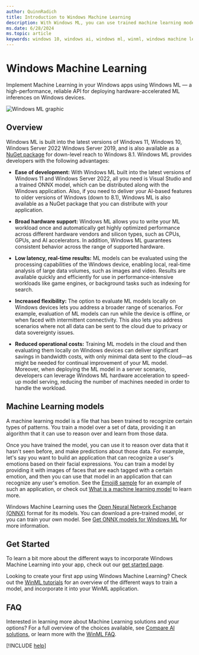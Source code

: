 ```yaml
---
author: QuinnRadich
title: Introduction to Windows Machine Learning
description: With Windows ML, you can use trained machine learning models in your Windows applications.
ms.date: 6/28/2024
ms.topic: article
keywords: windows 10, windows ai, windows ml, winml, windows machine learning
---
```


# Windows Machine Learning

Implement Machine Learning in your Windows apps using Windows ML — a high-performance, reliable API for deploying hardware-accelerated ML inferences on Windows devices. 

![Windows ML graphic](../images/winml-graphic.png)

## Overview

Windows ML is built into the latest versions of Windows 11, Windows 10, Windows Server 2022 Windows Server 2019, and is also available as a [NuGet package](https://aka.ms/windowsmlredist) for down-level reach to Windows 8.1. Windows ML provides developers with the following advantages:

- **Ease of development:** With Windows ML built into the latest versions of Windows 11 and Windows Server 2022, all you need is Visual Studio and a trained ONNX model, which can be distributed along with the Windows application. Also, if you need to deliver your AI-based features to older versions of Windows (down to 8.1), Windows ML is also available as a NuGet package that you can distribute with your application.

- **Broad hardware support:** Windows ML allows you to write your ML workload once and automatically get highly optimized performance across different hardware vendors and silicon types, such as CPUs, GPUs, and AI accelerators. In addition, Windows ML guarantees consistent behavior across the range of supported hardware.

- **Low latency, real-time results:** ML models can be evaluated using the processing capabilities of the Windows device, enabling local, real-time analysis of large data volumes, such as images and video. Results are available quickly and efficiently for use in performance-intensive workloads like game engines, or background tasks such as indexing for search.

- **Increased flexibility:** The option to evaluate ML models locally on Windows devices lets you address a broader range of scenarios. For example, evaluation of ML models can run while the device is offline, or when faced with intermittent connectivity. This also lets you address scenarios where not all data can be sent to the cloud due to privacy or data sovereignty issues.

- **Reduced operational costs:** Training ML models in the cloud and then evaluating them locally on Windows devices can deliver significant savings in bandwidth costs, with only minimal data sent to the cloud—as might be needed for continual improvement of your ML model. Moreover, when deploying the ML model in a server scenario, developers can leverage Windows ML hardware acceleration to speed-up model serving, reducing the number of machines needed in order to handle the workload.

## Machine Learning models

A machine learning model is a file that has been trained to recognize certain types of patterns. You train a model over a set of data, providing it an algorithm that it can use to reason over and learn from those data.

Once you have trained the model, you can use it to reason over data that it hasn't seen before, and make predictions about those data. For example, let's say you want to build an application that can recognize a user's emotions based on their facial expressions. You can train a model by providing it with images of faces that are each tagged with a certain emotion, and then you can use that model in an application that can recognize any user's emotion. See the [Emoji8 sample](https://github.com/Microsoft/Windows-Machine-Learning/tree/master/Samples/Emoji8/UWP/cs) for an example of such an application, or check out [What is a machine learning model](what-is-a-machine-learning-model.md) to learn more.

Windows Machine Learning uses the [Open Neural Network Exchange (ONNX)](https://onnx.ai/) format for its models. You can download a pre-trained model, or you can train your own model. See [Get ONNX models for Windows ML](get-onnx-model.md) for more information.

## Get Started

To learn a bit more about the different ways to incorporate Windows Machine Learning into your app, check out our [get started page](get-started.md).

Looking to create your first app using Windows Machine Learning? Check out the [WinML tutorials](tutorials/index.md) for an overview of the different ways to train a model, and incorporate it into your WinML application.

## FAQ

Interested in learning more about Machine Learning solutions and your options? For a full overview of the choices available, see [Compare AI solutions](../windows-ai-comparison.md), or learn more with the [WinML FAQ](faq.yml).

[!INCLUDE [help](../includes/get-help.md)]
